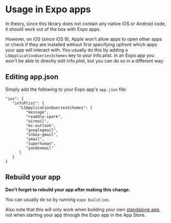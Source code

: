 # Usage in Expo apps

In theory, since this library does not contain any native iOS or Android code, it should work out of the box with Expo apps.

However, on iOS (since iOS 9), Apple won't allow apps to open other apps or check if they are installed without first specifying upfront which apps your app will interact with. You usually do this by adding a `LSApplicationQueriesSchemes` key to your Info.plist. In an Expo app you won't be able to directly edit Info.plist, but you can do so in a different way:

## Editing app.json

Simply add the following to your Expo app's `app.json` file:

```
"ios": {
   "infoPlist": {
      "LSApplicationQueriesSchemes": [
         "message",
         "readdle-spark",
         "airmail",
         "ms-outlook",
         "googlegmail",
         "inbox-gmail",
         "ymail",
         "superhuman",
         "yandexmail"
      ]
   }
}
```

## Rebuild your app

**Don't forget to rebuild your app after making this change.**

You can usually do so by running `expo build:ios`.

Also note that this will only work when building your own [standalone app](https://docs.expo.dev/distribution/building-standalone-apps/), not when starting your app through the Expo app in the App Store.
